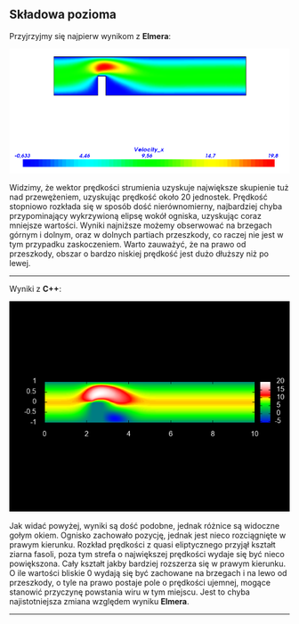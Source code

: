 ## Składowa pozioma
Przyjrzyjmy się najpierw wynikom z **Elmera**:

![elmer_v_x](https://github.com/Dorrin93/mes-projekt/blob/master/sprawozdanie/elmer_v_x.png?raw=true)
  
Widzimy, że wektor prędkości strumienia uzyskuje największe skupienie tuż nad przewężeniem, uzyskując prędkość około 20 jednostek. Prędkość stopniowo rozkłada się w sposób dość nierównomierny, najbardziej chyba przypominający wykrzywioną elipsę wokół ogniska, uzyskując coraz mniejsze wartości. Wyniki najniższe możemy obserwować na brzegach górnym i dolnym, oraz w dolnych partiach przeszkody, co raczej nie jest w tym przypadku zaskoczeniem. Warto zauważyć, że na prawo od przeszkody, obszar o bardzo niskiej prędkość jest dużo dłuższy niż po lewej.
***
Wyniki z **C++**:

![velocity_x](https://github.com/Dorrin93/mes-projekt/blob/master/sprawozdanie/velocity_x.png?raw=true)

Jak widać powyżej, wyniki są dość podobne, jednak różnice są widoczne gołym okiem. Ognisko zachowało pozycję, jednak jest nieco rozciągnięte w prawym kierunku. Rozkład prędkości z quasi eliptycznego przyjął kształt ziarna fasoli, poza tym strefa o największej prędkości wydaje się być nieco powiększona. Cały kształt jakby bardziej rozszerza się w prawym kierunku. O ile wartości bliskie 0 wydają się być zachowane na brzegach i na lewo od przeszkody, o tyle na prawo postaje pole o prędkości ujemnej, mogące stanowić przyczynę powstania wiru w tym miejscu. Jest to chyba najistotniejsza zmiana względem wyniku **Elmera**.
***